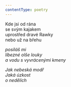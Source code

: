 ```yaml
---
contentType: poetry
---
```


<section>

Kde jsi od rána  
se svým kajakem  
uprostřed dravé Rawky  
nebo už na břehu

_posíláš mi  
líbezné olše louky  
a vodu s vyvrácenými kmeny_

</section>

<section>

_Jak nebeská modř  
Jaká úzkost  
o nedělích_

</section>
